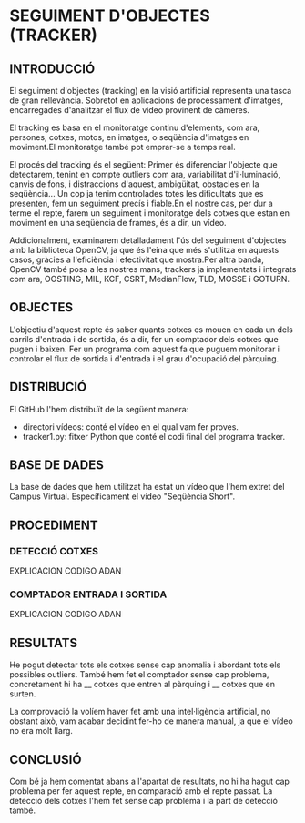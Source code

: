 # SEGUIMENT D'OBJECTES (TRACKER)

## INTRODUCCIÓ

El seguiment d'objectes (tracking) en la visió artificial representa una tasca de gran rellevància. Sobretot en aplicacions de processament d'imatges, encarregades d'analitzar el flux de vídeo provinent de càmeres.

El tracking es basa en el monitoratge continu d'elements, com ara, persones, cotxes, motos, en imatges, o seqüència d'imatges en moviment.El monitoratge també pot emprar-se a temps real. 

El procés del tracking és el següent:
Primer és diferenciar l'objecte que detectarem, tenint en compte outliers com ara, variabilitat d'il·luminació, canvis de fons, i distraccions d'aquest, ambigüitat, obstacles en la seqüència...
Un cop ja tenim controlades totes les dificultats que es presenten, fem un seguiment precís i fiable.En el nostre cas, per dur a terme el repte, farem un seguiment i monitoratge dels cotxes que estan en moviment en una seqüència de frames, és a dir, un vídeo.

Addicionalment, examinarem detalladament l'ús del seguiment d'objectes amb la biblioteca OpenCV, ja que és l'eina que més s'utilitza en aquests casos, gràcies a l'eficiència i efectivitat que mostra.Per altra banda, OpenCV també posa a les nostres mans, trackers ja implementats i integrats com ara, OOSTING, MIL, KCF, CSRT, MedianFlow, TLD, MOSSE i GOTURN.

## OBJECTES

L'objectiu d'aquest repte és saber quants cotxes es mouen en cada un dels carrils d'entrada i de sortida, és a dir, fer un comptador dels cotxes que pugen i baixen. Fer un programa com aquest fa que puguem monitorar i controlar el flux de sortida i d'entrada i el grau d'ocupació del pàrquing.

## DISTRIBUCIÓ

El GitHub l'hem distribuït de la següent manera:
- directori vídeos: conté el vídeo en el qual vam fer proves.
- tracker1.py: fitxer Python que conté el codi final del programa tracker.


## BASE DE DADES

La base de dades que hem utilitzat ha estat un vídeo que l'hem extret del Campus Virtual. Específicament el vídeo "Seqüència Short".


## PROCEDIMENT

### DETECCIÓ COTXES


EXPLICACION CODIGO ADAN

### COMPTADOR ENTRADA I SORTIDA

EXPLICACION CODIGO ADAN


## RESULTATS

He pogut detectar tots els cotxes sense cap anomalia i abordant tots els possibles outliers.
També hem fet el comptador sense cap problema, concretament hi ha __ cotxes que entren al pàrquing i __ cotxes que en surten.

La comprovació la volíem haver fet amb una intel·ligència artificial, no obstant això, vam acabar decidint fer-ho de manera manual, ja que el vídeo no era molt llarg.

## CONCLUSIÓ

Com bé ja hem comentat abans a l'apartat de resultats, no hi ha hagut cap problema per fer aquest repte, en comparació amb el repte passat.
La detecció dels cotxes l'hem fet sense cap problema i la part de detecció també.
